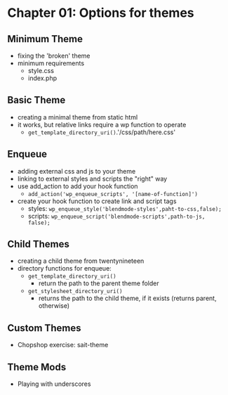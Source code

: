 # Chapter 01: Options for themes
## Minimum Theme
- fixing the 'broken' theme
- minimum requirements
  - style.css
  - index.php

## Basic Theme
- creating a minimal theme from static html
- it works, but relative links require a wp function to operate
  - `get_template_directory_uri()`.'/css/path/here.css'

## Enqueue
- adding external css and js to your theme
- linking to external styles and scripts the "right" way
- use add_action to add your hook function
  - `add_action('wp_enqueue_scripts', '[name-of-function]')`
- create your hook function to create link and script tags
  - styles: `wp_enqueue_style('blendmode-styles',paht-to-css,false);`
  - scripts: `wp_enqueue_script('blendmode-scripts',path-to-js, false);`

## Child Themes
- creating a child theme from twentynineteen
- directory functions for enqueue:
  - `get_template_directory_uri()`
    - return the path to the parent theme folder
  - `get_stylesheet_directory_uri()`
    - returns the path to the child theme, if it exists (returns parent, otherwise)

## Custom Themes
- Chopshop exercise: sait-theme

## Theme Mods
- Playing with underscores
